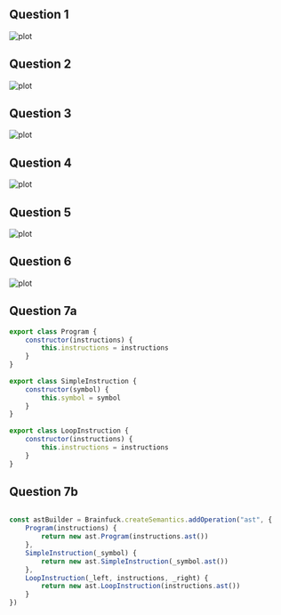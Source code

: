 ## Question 1
![plot](/Homework2/pics/Q1.jpg?raw=true)
## Question 2
![plot](/Homework2/pics/Q2.jpg?raw=true)
## Question 3
![plot](/Homework2/pics/Q3.jpg?raw=true)
## Question 4
![plot](/Homework2/pics/Q4.jpg?raw=true)
## Question 5
![plot](/Homework2/pics/Q5.jpg?raw=true)
## Question 6
![plot](/Homework2/pics/Q6.jpg?raw=true)
## Question 7a
```js
export class Program {
    constructor(instructions) {
        this.instructions = instructions
    }
}
 
export class SimpleInstruction {
    constructor(symbol) {
        this.symbol = symbol
    }
}
 
export class LoopInstruction {
    constructor(instructions) {
        this.instructions = instructions
    }
}
```
## Question 7b

```js

const astBuilder = Brainfuck.createSemantics.addOperation("ast", {
    Program(instructions) {
        return new ast.Program(instructions.ast())
    },
    SimpleInstruction(_symbol) {
        return new ast.SimpleInstruction(_symbol.ast())
    },
    LoopInstruction(_left, instructions, _right) {
        return new ast.LoopInstruction(instructions.ast())
    }
})
```
